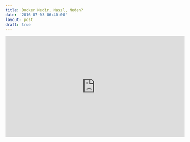 ```yaml
---
title: Docker Nedir, Nasıl, Neden?
date: '2016-07-03 06:40:00'
layout: post
draft: true
---
```

<iframe width="560" height="315" src="https://www.youtube.com/embed/DGVxpFeV16M" frameborder="0" allowfullscreen></iframe>


